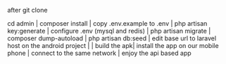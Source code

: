 

after git clone 

cd admin |
composer install |
 copy .env.example to .env |
 php artisan key:generate |
 configure .env (mysql and redis) |
 php artisan migrate | 
 composer dump-autoload | 
 php artisan db:seed | 
 edit base url to laravel host on the android project | 
 | build the apk| install the app on our mobile phone | 
 connect to the same network | 
 enjoy the api based app
 
